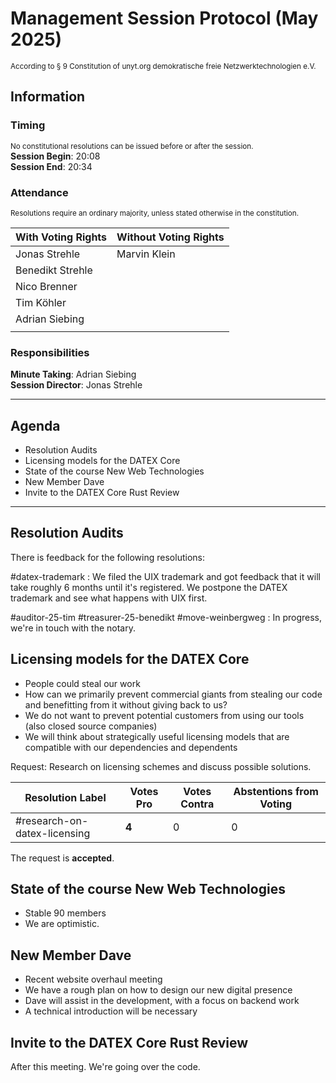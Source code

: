 # Management Session Protocol (May 2025)
<sup>According to § 9 Constitution of unyt.org demokratische freie Netzwerktechnologien e.V.</sup>
## Information

### Timing
<sup>No constitutional resolutions can be issued before or after the session.</sup>  
**Session Begin**: 20:08  
**Session End**: 20:34
### Attendance
<sup>Resolutions require an ordinary majority, unless stated otherwise in the constitution.</sup>

| With Voting Rights | Without Voting Rights |
| ------------------ | --------------------- |
| Jonas Strehle      | Marvin Klein          |
| Benedikt Strehle   |                       |
| Nico Brenner       |                       |
| Tim Köhler         |                       |
| Adrian Siebing     |                       |
|                    |                       |
### Responsibilities
**Minute Taking**: Adrian Siebing  
**Session Director**: Jonas Strehle

---
## Agenda
- Resolution Audits
- Licensing models for the DATEX Core
- State of the course New Web Technologies
- New Member Dave
- Invite to the DATEX Core Rust Review

---

## Resolution Audits
There is feedback for the following resolutions:

#datex-trademark : We filed the UIX trademark and got feedback that it will take roughly 6 months until it's registered. We postpone the DATEX trademark and see what happens with UIX first.

#auditor-25-tim 
#treasurer-25-benedikt 
#move-weinbergweg : In progress, we're in touch with the notary.

## Licensing models for the DATEX Core
- People could steal our work
- How can we primarily prevent commercial giants from stealing our code and benefitting from it without giving back to us?
- We do not want to prevent potential customers from using our tools (also closed source companies)
- We will think about strategically useful licensing models that are compatible with our dependencies and dependents


Request: Research on licensing schemes and discuss possible solutions.

| Resolution Label             | Votes Pro | Votes Contra | Abstentions from Voting |
| ---------------------------- | --------- | ------------ | ----------------------- |
| #research-on-datex-licensing | **4**     | 0            | 0                       |
The request is **accepted**.

## State of the course New Web Technologies
- Stable 90 members
- We are optimistic.

## New Member Dave
- Recent website overhaul meeting
- We have a rough plan on how to design our new digital presence
- Dave will assist in the development, with a focus on backend work
- A technical introduction will be necessary

## Invite to the DATEX Core Rust Review
After this meeting. We're going over the code.
